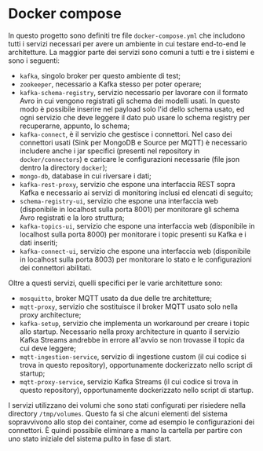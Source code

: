 # Docker compose

In questo progetto sono definiti tre file `docker-compose.yml` che includono tutti i servizi necessari per avere un ambiente in cui testare end-to-end le architetture. La maggior parte dei servizi sono comuni a tutti e tre i sistemi e sono i seguenti:

- `kafka`, singolo broker per questo ambiente di test;
- `zookeeper`, necessario a Kafka stesso per poter operare;
- `kafka-schema-registry`, servizio necessario per lavorare con il formato Avro in cui vengono registrati gli schema dei modelli usati. In questo modo è possibile inserire nel payload solo l'id dello schema usato, ed ogni servizio che deve leggere il dato può usare lo schema registry per recuperarne, appunto, lo schema;
- `kafka-connect`, è il servizio che gestisce i connettori. Nel caso dei connettori usati (Sink per MongoDB e Source per MQTT) è necessario includere anche i jar specifici (presenti nel repository in `docker/connectors`) e caricare le configurazioni necessarie (file json dentro la directory `docker`);
- `mongo-db`, database in cui riversare i dati;
- `kafka-rest-proxy`, servizio che espone una interfaccia REST sopra Kafka e necessario ai servizi di monitoring inclusi ed elencati di seguito;
- `schema-registry-ui`, servizio che espone una interfaccia web (disponibile in localhost sulla porta 8001) per monitorare gli schema Avro registrati e la loro struttura;
- `kafka-topics-ui`, servizio che espone una interfaccia web (disponibile in localhost sulla porta 8000) per monitorare i topic presenti su Kafka e i dati inseriti;
- `kafka-connect-ui`, servizio che espone una interfaccia web (disponibile in localhost sulla porta 8003) per monitorare lo stato e le configurazioni dei connettori abilitati.

Oltre a questi servizi, quelli specifici per le varie architetture sono:
- `mosquitto`, broker MQTT usato da due delle tre architetture;
- `mqtt-proxy`, servizio che sostituisce il broker MQTT usato solo nella proxy architecture;
- `kafka-setup`, servizio che implementa un workaround per creare i topic allo startup. Necessario nella proxy architecture in quanto il servizio Kafka Streams andrebbe in errore all'avvio se non trovasse il topic da cui deve leggere;
- `mqtt-ingestion-service`, servizio di ingestione custom (il cui codice si trova in questo repository), opportunamente dockerizzato nello script di startup;   
- `mqtt-proxy-service`, servizio Kafka Streams (il cui codice si trova in questo repository), opportunamente dockerizzato nello script di startup.

I servizi utilizzano dei volumi che sono stati configurati per risiedere nella directory `/tmp/volumes`. Questo fa si che alcuni elementi del sistema sopravvivono allo stop dei container, come ad esempio le configurazioni dei connettori. È quindi possibile eliminare a mano la cartella per partire con uno stato iniziale del sistema pulito in fase di start.
